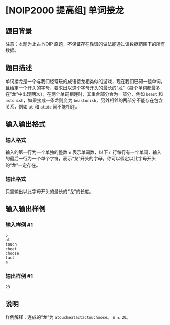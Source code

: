 

# [NOIP2000 提高组] 单词接龙

## 题目背景

注意：本题为上古 NOIP 原题，不保证存在靠谱的做法能通过该数据范围下的所有数据。

## 题目描述

单词接龙是一个与我们经常玩的成语接龙相类似的游戏，现在我们已知一组单词，且给定一个开头的字母，要求出以这个字母开头的最长的“龙”（每个单词都最多在“龙”中出现两次），在两个单词相连时，其重合部分合为一部分，例如
`beast` 和 `astonish`，如果接成一条龙则变为 `beastonish`，另外相邻的两部分不能存在包含关系，例如 `at` 和
`atide` 间不能相连。

## 输入输出格式

### 输入格式

  

输入的第一行为一个单独的整数 `n` 表示单词数，以下 `n`
行每行有一个单词，输入的最后一行为一个单个字符，表示“龙”开头的字母。你可以假定以此字母开头的“龙”一定存在。

### 输出格式

  

只需输出以此字母开头的最长的“龙”的长度。

## 输入输出样例

### 输入样例 #1

    
    
    5
    at
    touch
    cheat
    choose
    tact
    a
    

### 输出样例 #1

    
    
    23
    

## 说明

样例解释：连成的“龙”为 `atoucheatactactouchoose`。 `n ≤ 20`。

